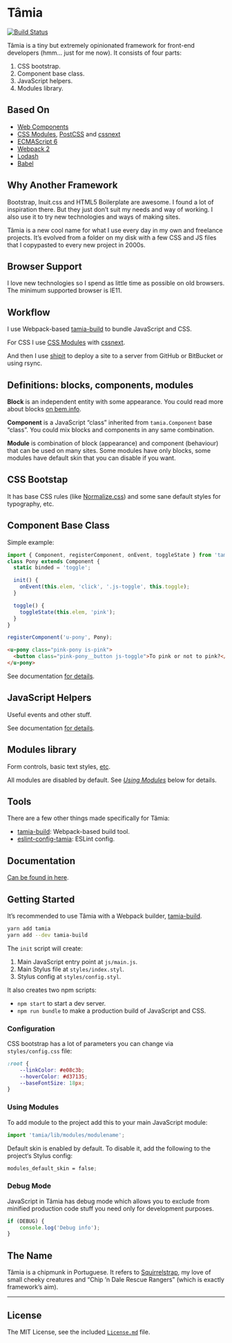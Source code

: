 # Tâmia

[![Build Status](https://travis-ci.org/tamiadev/tamia.png)](https://travis-ci.org/tamiadev/tamia)

Tâmia is a tiny but extremely opinionated framework for front-end developers (hmm… just for me now). It consists of four parts:

1. CSS bootstrap.
2. Component base class.
3. JavaScript helpers.
4. Modules library.


## Based On

* [Web Components](https://github.com/WebReflection/document-register-element)
* [CSS Modules](https://github.com/css-modules/css-modules), [PostCSS](http://postcss.org/) and [cssnext](http://cssnext.io/)
* [ECMAScript 6](http://es6-features.org/)
* [Webpack 2](http://webpack.js.org/)
* [Lodash](https://lodash.com/)
* [Babel](http://babeljs.io/)


## Why Another Framework

Bootstrap, Inuit.css and HTML5 Boilerplate are awesome. I found a lot of inspiration there. But they just don’t suit my needs and way of working. I also use it to try new technologies and ways of making sites.

Tâmia is a new cool name for what I use every day in my own and freelance projects. It’s evolved from a folder on my disk with a few CSS and JS files that I copypasted to every new project in 2000s.


## Browser Support

I love new technologies so I spend as little time as possible on old browsers. The minimum supported browser is IE11.


## Workflow

I use Webpack-based [tamia-build](https://github.com/tamiadev/tamia-build) to bundle JavaScript and CSS.

For CSS I use [CSS Modules](https://github.com/css-modules/css-modules) with [cssnext](http://cssnext.io/).

And then I use [shipit](https://github.com/sapegin/shipit) to deploy a site to a server from GitHub or BitBucket or using rsync.


## Definitions: blocks, components, modules

**Block** is an independent entity with some appearance. You could read more about blocks [on bem.info](http://bem.info/method/definitions/).

**Component** is a JavaScript “class” inherited from `tamia.Component` base “class”. You could mix blocks and components in any same combination.

**Module** is combination of block (appearance) and component (behaviour) that can be used on many sites. Some modules have only blocks, some modules have default skin that you can disable if you want.


## CSS Bootstap

It has base CSS rules (like [Normalize.css](https://necolas.github.io/normalize.css/)) and some sane default styles for typography, etc.


## Component Base Class

Simple example:

```javascript
import { Component, registerComponent, onEvent, toggleState } from 'tamia';
class Pony extends Component {
  static binded = 'toggle';

  init() {
    onEvent(this.elem, 'click', '.js-toggle', this.toggle);
  }

  toggle() {
    toggleState(this.elem, 'pink');
  }
}

registerComponent('u-pony', Pony);
```

```html
<u-pony class="pink-pony is-pink">
  <button class="pink-pony__button js-toggle">To pink or not to pink?</button>
</u-pony>
```

See documentation [for details](http://tamiadev.github.io/tamia/javascript.html#Component).


## JavaScript Helpers

Useful events and other stuff.

See documentation [for details](http://tamiadev.github.io/tamia/javascript.html).


## Modules library

Form controls, basic text styles, [etc](http://tamiadev.github.io/tamia/modules.html).

All modules are disabled by default. See [*Using Modules*](#using-modules) below for details.


## Tools

There are a few other things made specifically for Tâmia:

* [tamia-build](https://github.com/tamiadev/tamia-build): Webpack-based build tool.
* [eslint-config-tamia](https://github.com/tamiadev/eslint-config-tamia): ESLint config.


## Documentation

[Can be found in here](http://tamiadev.github.io/tamia/).


## Getting Started

It’s recommended to use Tâmia with a Webpack builder, [tamia-build](https://github.com/tamiadev/tamia-build).

```bash
yarn add tamia
yarn add --dev tamia-build
```

The `init` script will create:

1. Main JavaScript entry point at `js/main.js`.
2. Main Stylus file at `styles/index.styl`.
3. Stylus config at `styles/config.styl`.

It also creates two npm scripts:

* `npm start` to start a dev server.
* `npm run bundle` to make a production build of JavaScript and CSS.

### Configuration

CSS bootstrap has a lot of parameters you can change via `styles/config.css` file:

```css
:root {
	--linkColor: #e08c3b;
	--hoverColor: #d37135;
	--baseFontSize: 18px;
}
```

### Using Modules

To add module to the project add this to your main JavaScript module:

```javascript
import 'tamia/lib/modules/modulename';
```

Default skin is enabled by default. To disable it, add the following to the project‘s Stylus config:

```scss
modules_default_skin = false;
```

### Debug Mode

JavaScript in Tâmia has debug mode which allows you to exclude from minified production code stuff you need only for development purposes.

```javascript
if (DEBUG) {
	console.log('Debug info');
}
```


## The Name

Tâmia is a chipmunk in Portuguese. It refers to [Squirrelstrap](https://github.com/sapegin/squirrelstrap), my love of small cheeky creatures and “Chip ’n Dale Rescue Rangers” (which is exactly framework’s aim).


---

## License

The MIT License, see the included [`License.md`](License.md) file.
